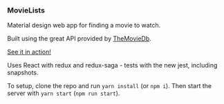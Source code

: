 ### MovieLists

Material design web app for finding a movie to watch.

Built using the great API provided by [TheMovieDb](https://developers.themoviedb.org/3/getting-started/introduction).

[See it in action!](http://www.willockmore.com/MovieLists/)

Uses React with redux and redux-saga - tests with the new jest, including snapshots.

To setup, clone the repo and run `yarn install` (or `npm i`). Then start the server with `yarn start` (`npm run start`).


